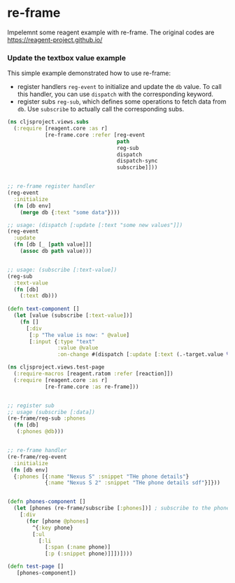 # re-frame
Impelemnt some reagent example with re-frame. The original codes are https://reagent-project.github.io/

### Update the textbox value example

This simple example demonstrated how to use re-frame:
* register handlers `reg-event` to initialize and update the `db` value. To call this handler, you can use `dispatch` with the corresponding keyword.
* register subs `reg-sub`, which defines some operations to fetch data from `db`. Use `subscribe` to actually call the corresponding subs.

```cljs
(ns cljsproject.views.subs
  (:require [reagent.core :as r]
            [re-frame.core :refer [reg-event
                                   path
                                   reg-sub
                                   dispatch
                                   dispatch-sync
                                   subscribe]]))


;; re-frame register handler
(reg-event
  :initialize
  (fn [db env]
    (merge db {:text "some data"})))

;; usage: (dispatch [:update [:text "some new values"]])
(reg-event
  :update
  (fn [db [_ [path value]]]
    (assoc db path value)))


;; usage: (subscribe [:text-value])
(reg-sub
  :text-value
  (fn [db]
    (:text db)))
    
(defn text-component []
  (let [value (subscribe [:text-value])]
    (fn []
      [:div
       [:p "The value is now: " @value]
       [:input {:type "text"
                :value @value
                :on-change #(dispatch [:update [:text (.-target.value %)]])}]])))
```


```cljs
(ns cljsproject.views.test-page
  (:require-macros [reagent.ratom :refer [reaction]])
  (:require [reagent.core :as r]
            [re-frame.core :as re-frame]))


;; register sub
;; usage (subscribe [:data])
(re-frame/reg-sub :phones
  (fn [db]
   (:phones @db)))


;; re-frame handler
(re-frame/reg-event
  :initialize
 (fn [db env]
  {:phones [{:name "Nexus S" :snippet "THe phone details"}
            {:name "Nexus S 2" :snippet "THe phone details sdf"}]}))


(defn phones-component []
  (let [phones (re-frame/subscribe [:phones])] ; subscribe to the phones value in our db
    [:div
      (for [phone @phones]
        ^{:key phone}
        [:ul 
          [:li
            [:span (:name phone)]
            [:p (:snippet phone)]]])])))

(defn test-page []
   [phones-component])
```
